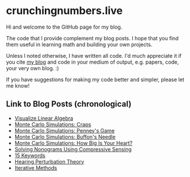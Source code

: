# crunchingnumbers.live
Hi and welcome to the GitHub page for my blog.

The code that I provide complement my blog posts. I hope that you find them useful in learning math and building your own projects.

Unless I noted otherwise, I have written all code. I'd much appreciate it if you cite [my blog](https://crunchingnumbers.live) and code in your medium of output, e.g. papers, code, your very own blog. :)

If you have suggestions for making my code better and simpler, please let me know!

## Link to Blog Posts (chronological)
- [Visualize Linear Algebra](https://crunchingnumbers.live/2016/02/03/visualize-linear-algebra/)
- [Monte Carlo Simulations: Craps](https://crunchingnumbers.live/2016/01/24/monte-carlo-simulations-craps/)
- [Monte Carlo Simulations: Penney's Game](https://crunchingnumbers.live/2016/01/28/monte-carlo-simulations-penneys-game/)
- [Monte Carlo Simulations: Buffon's Needle](https://crunchingnumbers.live/2016/02/01/monte-carlo-simulations-buffons-needle/)
- [Monte Carlo Simulations: How Big Is Your Heart?](https://crunchingnumbers.live/2016/02/05/monte-carlo-simulations-how-big-is-your-heart/)
- [Solving Nonograms Using Compressive Sensing](https://crunchingnumbers.live/2016/02/20/solving-nonograms-with-compressive-sensing-part-1/)
- [15 Keywords](https://crunchingnumbers.live/2017/04/01/15-keywords/)
- [Hearing Perturbation Theory](https://crunchingnumbers.live/2017/06/23/hearing-perturbation-theory/)
- [Iterative Methods](https://crunchingnumbers.live/2017/07/01/iterative-methods-part-1/)
